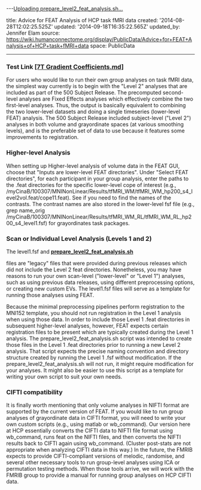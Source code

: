 
---[Uploading prepare_level2_feat_analysis.sh…]()

title: Advice for FEAT Analysis of HCP task fMRI data
created: '2014-08-28T12:02:25.525Z'
updated: '2014-09-18T16:35:22.565Z'
updated_by: Jennifer Elam
source: 
  https://wiki.humanconnectome.org/display/PublicData/Advice+for+FEAT+Analysis+of+HCP+task+fMRI+data
space: PublicData

---
### Test Link [[7T Gradient Coefficients.md]](./7T%20Gradient%20Coefficients.md)

For users who would like to run their own group analyses on task fMRI data, the simplest way currently is to begin with the "Level 2" analyses that are included as part of the 500 Subject Release. The precomputed second-level analyses are Fixed Effects analyses which effectively combine the two first-level analyses. Thus, the output is basically equivalent to combining the two lower-level datasets and doing a single timeseries (lower-level FEAT) analysis. The 500 Subject Release included subject-level ("Level 2") analyses in both volume and grayordinate spaces (at various smoothing levels), and is the preferable set of data to use because it features some improvements to registration.

### Higher-level Analysis

When setting up Higher-level analysis of volume data in the FEAT GUI, choose that "Inputs are lower-level FEAT directories". Under "Select FEAT directories", for each participant in your group analysis, enter the paths to the .feat directories for the specific lower-level cope of interest (e.g., /myCinaB/100307/MNINonLinear/Results/tfMRI\_WM/tfMRI\_WM\_hp200\_s4\_level2vol.feat/cope11.feat). See  if you need to find the names of the contrasts. The contrast names are also stored in the lower-level fsf file (e.g., grep name\_orig /myCinaB/100307/MNINonLinear/Results/tfMRI\_WM\_RL/tfMRI\_WM\_RL\_hp200\_s4\_level1.fsf) for grayordinates task packages.

### Scan or Individual Level Analysis (Levels 1 and 2)

The level1.fsf and **[prepare\_level2\_feat\_analysis.sh](https://wiki.humanconnectome.org/download/attachments/29589520/prepare_level2_feat_analysis.sh?version=2&modificationDate=1408551825889&api=v2)** 

files are "legacy" files that were provided during previous releases which did not include the Level 2 feat directories. Nonetheless, you may have reasons to run your own scan-level ("lower-level" or "Level 1") analyses, such as using previous data releases, using different preprocessing options, or creating new custom EVs. The level1.fsf files will serve as a template for running those analyses using FEAT.

Because the minimal preprocessing pipelines perform registration to the MNI152 template, you should not run registration in the Level 1 analysis when using those data. In order to include those Level 1 .feat directories in subsequent higher-level analyses, however, FEAT expects certain registration files to be present which are typically created during the Level 1 analysis. The prepare\_level2\_feat\_analysis.sh script was intended to create those files in the Level 1 .feat directories prior to running a new Level 2 analysis. That script expects the precise naming convention and directory structure created by running the Level 1 .fsf without modification. If the prepare\_level2\_feat\_analysis.sh will not run, it might require modification for your analyses. It might also be easier to use this script as a template for writing your own script to suit your own needs.

### CIFTI compatibility

It is finally worth mentioning that only volume analyses in NIFTI format are supported by the current version of FEAT. If you would like to run group analyses of grayordinate data in CIFTI format, you will need to write your own custom scripts (e.g., using matlab or wb\_command). Our version here at HCP essentially converts the CIFTI data to NIFTI file format using wb\_command, runs feat on the NIFTI files, and then converts the NIFTI results back to CIFTI again using wb\_command. (Cluster post-stats are not appropriate when analyzing CIFTI data in this way.) In the future, the FMRIB expects to provide CIFTI-compliant versions of melodic, randomise, and several other necessary tools to run group-level analyses using ICA or permutation testing methods. When those tools arrive, we will work with the FMRIB group to provide a manual for running group analyses on HCP CIFTI data.

